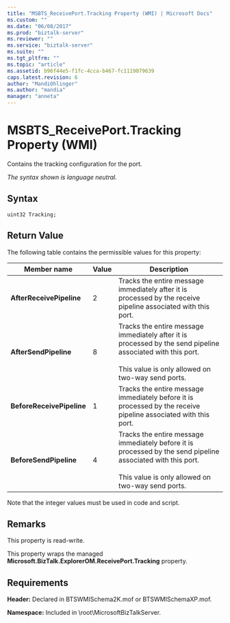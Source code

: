 ```yaml
---
title: "MSBTS_ReceivePort.Tracking Property (WMI) | Microsoft Docs"
ms.custom: ""
ms.date: "06/08/2017"
ms.prod: "biztalk-server"
ms.reviewer: ""
ms.service: "biztalk-server"
ms.suite: ""
ms.tgt_pltfrm: ""
ms.topic: "article"
ms.assetid: b96f44e5-f1fc-4cca-b467-fc1119079639
caps.latest.revision: 6
author: "MandiOhlinger"
ms.author: "mandia"
manager: "anneta"
---
```

# MSBTS_ReceivePort.Tracking Property (WMI)
Contains the tracking configuration for the port.  
  
 *The syntax shown is language neutral.*  
  
## Syntax  
  
```  
uint32 Tracking;  
```  
  
## Return Value  
 The following table contains the permissible values for this property:  
  
|Member name|Value|Description|  
|-----------------|-----------|-----------------|  
|**AfterReceivePipeline**|2|Tracks the entire message immediately after it is processed by the receive pipeline associated with this port.|  
|**AfterSendPipeline**|8|Tracks the entire message immediately after it is processed by the send pipeline associated with this port.<br /><br /> This value is only allowed on two-way send ports.|  
|**BeforeReceivePipeline**|1|Tracks the entire message immediately before it is processed by the receive pipeline associated with this port.|  
|**BeforeSendPipeline**|4|Tracks the entire message immediately before it is processed by the send pipeline associated with this port.<br /><br /> This value is only allowed on two-way send ports.|  
  
 Note that the integer values must be used in code and script.  
  
## Remarks  
 This property is read-write.  
  
 This property wraps the managed **Microsoft.BizTalk.ExplorerOM.ReceivePort.Tracking** property.  
  
## Requirements  
 **Header:** Declared in BTSWMISchema2K.mof or BTSWMISchemaXP.mof.  
  
 **Namespace:** Included in \root\MicrosoftBizTalkServer.